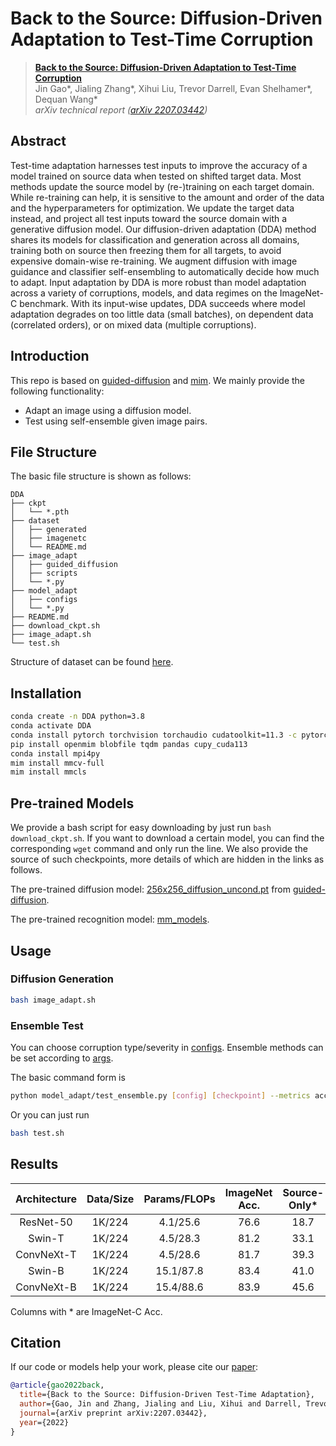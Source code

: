 # Back to the Source: Diffusion-Driven Adaptation to Test-Time Corruption
> [**Back to the Source: Diffusion-Driven Adaptation to Test-Time Corruption**](http://arxiv.org/pdf/2207.03442)            
> Jin Gao*, Jialing Zhang*, Xihui Liu, Trevor Darrell, Evan Shelhamer*, Dequan Wang*       
> *arXiv technical report ([arXiv 2207.03442](http://arxiv.org/abs/2207.03442))*  

## Abstract
Test-time adaptation harnesses test inputs to improve the accuracy of a model trained on source data when tested on shifted target data. Most methods update the source model by (re-)training on each target domain. While re-training can help, it is sensitive to the amount and order of the data and the hyperparameters for optimization. We update the target data instead, and project all test inputs toward the source domain with a generative diffusion model. Our diffusion-driven adaptation (DDA) method shares its models for classification and generation across all domains, training both on source then freezing them for all targets, to avoid expensive domain-wise re-training. We augment diffusion with image guidance and classifier self-ensembling to automatically decide how much to adapt. Input adaptation by DDA is more robust than model adaptation across a variety of corruptions, models, and data regimes on the ImageNet-C benchmark. With its input-wise updates, DDA succeeds where model adaptation degrades on too little data (small batches), on dependent data (correlated orders), or on mixed data (multiple corruptions).

## Introduction
This repo is based on [guided-diffusion](https://github.com/openai/guided-diffusion) and [mim](https://github.com/open-mmlab/mim). We mainly provide the following functionality:
+ Adapt an image using a diffusion model.
+ Test using self-ensemble given image pairs.

## File Structure

The basic file structure is shown as follows:
```
DDA
├── ckpt
│   └── *.pth
├── dataset
│   ├── generated
│   ├── imagenetc
│   └── README.md
├── image_adapt
│   ├── guided_diffusion
│   ├── scripts
│   └── *.py
├── model_adapt
│   ├── configs
│   └── *.py
├── README.md
├── download_ckpt.sh
├── image_adapt.sh
└── test.sh
```

Structure of dataset can be found [here](./dataset/README.md).

## Installation
```bash
conda create -n DDA python=3.8 
conda activate DDA
conda install pytorch torchvision torchaudio cudatoolkit=11.3 -c pytorch
pip install openmim blobfile tqdm pandas cupy_cuda113
conda install mpi4py
mim install mmcv-full 
mim install mmcls
```

## Pre-trained Models

We provide a bash script for easy downloading by just run ```bash download_ckpt.sh```.
If you want to download a certain model, you can find the corresponding ```wget``` command and only run the line.
We also provide the source of such checkpoints, more details of which are hidden in the links as follows.

The pre-trained diffusion model: [256x256_diffusion_uncond.pt](https://openaipublic.blob.core.windows.net/diffusion/jul-2021/256x256_diffusion_uncond.pt) from [guided-diffusion](https://github.com/openai/guided-diffusion).

The pre-trained recognition model: [mm_models](./ckpt/README.md). 


## Usage

### Diffusion Generation

```bash
bash image_adapt.sh
```

### Ensemble Test

You can choose corruption type/severity in [configs](./model_adapt/configs/_base_/datasets). Ensemble methods can be set according to [args](./model_adapt/test_ensemble.py#L99).


The basic command form is 
```bash
python model_adapt/test_ensemble.py [config] [checkpoint] --metrics accuracy --ensemble [ensemble method]
```

Or you can just run
```bash
bash test.sh
```


## Results

| Architecture    | Data/Size   | Params/FLOPs| ImageNet Acc. |Source-Only* | MEMO* | DDA*|
|:---------------:|:-----------:|:-----------:|:-----------:|:-----------:|:-----:|:---:|
| ResNet-50      | 1K/224  | 4.1/25.6  | 76.6          | 18.7 | 24.7 | **29.7** |
| Swin-T         | 1K/224  | 4.5/28.3  | 81.2          | 33.1 | 29.5 | **40.0** |
| ConvNeXt-T     | 1K/224  | 4.5/28.6  | 81.7          | 39.3 | 37.8 | **44.2** |
| Swin-B         | 1K/224  | 15.1/87.8 | 83.4          | 41.0 | 37.0 | **44.5** |
| ConvNeXt-B     | 1K/224  | 15.4/88.6 | 83.9          | 45.6 | 45.8 | **49.4** |

Columns with * are ImageNet-C Acc.

## Citation

If our code or models help your work, please cite our [paper](https://arxiv.org/abs/2207.03442):
```BibTeX
@article{gao2022back,
  title={Back to the Source: Diffusion-Driven Test-Time Adaptation},
  author={Gao, Jin and Zhang, Jialing and Liu, Xihui and Darrell, Trevor and Shelhamer, Evan and Wang, Dequan},
  journal={arXiv preprint arXiv:2207.03442},
  year={2022}
}
```
